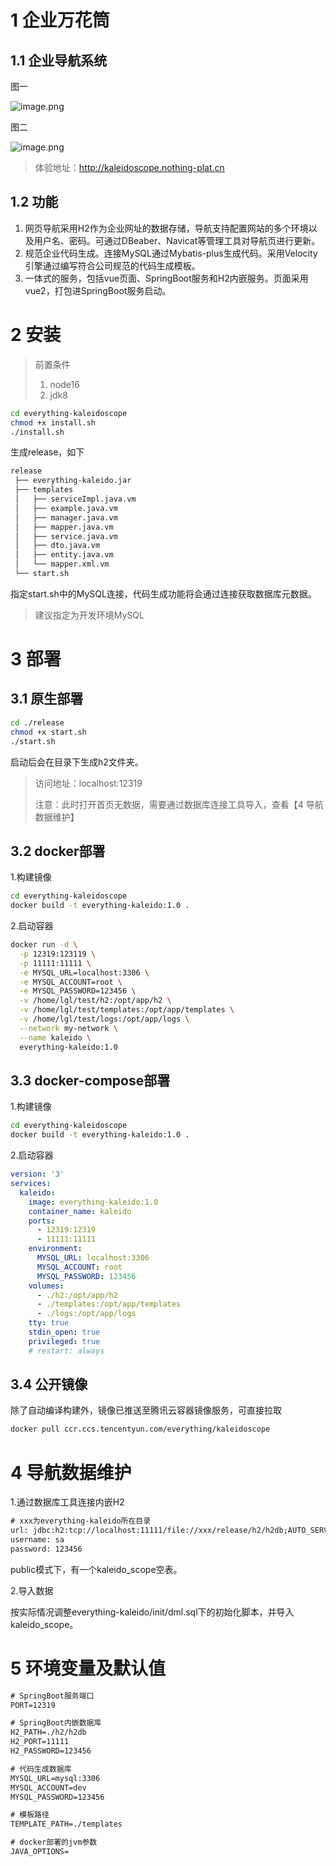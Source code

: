 # 1 企业万花筒

## 1.1 企业导航系统

图一

![image.png](./.md/image-2.png)

图二

![image.png](./.md/image-3.png)

> 体验地址：http://kaleidoscope.nothing-plat.cn

## 1.2 功能

1. 网页导航采用H2作为企业网址的数据存储，导航支持配置网站的多个环境以及用户名、密码。可通过DBeaber、Navicat等管理工具对导航页进行更新。
2. 规范企业代码生成。连接MySQL通过Mybatis-plus生成代码。采用Velocity引擎通过编写符合公司规范的代码生成模板。
3. 一体式的服务，包括vue页面、SpringBoot服务和H2内嵌服务。页面采用vue2，打包进SpringBoot服务启动。

# 2 安装

> 前置条件
> 1. node16
> 2. jdk8

```bash
cd everything-kaleidoscope
chmod +x install.sh
./install.sh
```

生成release，如下
```txt
release
 ├── everything-kaleido.jar
 ├── templates
 │   ├── serviceImpl.java.vm
 │   ├── example.java.vm
 │   ├── manager.java.vm
 │   ├── mapper.java.vm
 │   ├── service.java.vm
 │   ├── dto.java.vm
 │   ├── entity.java.vm
 │   └── mapper.xml.vm
 └── start.sh
```

指定start.sh中的MySQL连接，代码生成功能将会通过连接获取数据库元数据。

> 建议指定为开发环境MySQL

# 3 部署

## 3.1 原生部署

```bash
cd ./release
chmod +x start.sh
./start.sh
```

启动后会在目录下生成h2文件夹。

> 访问地址：localhost:12319
> 
> 注意：此时打开首页无数据，需要通过数据库连接工具导入，查看【4 导航数据维护】

## 3.2 docker部署

1.构建镜像
```bash
cd everything-kaleidoscope
docker build -t everything-kaleido:1.0 .
```

2.启动容器
```bash
docker run -d \
  -p 12319:123119 \
  -p 11111:11111 \
  -e MYSQL_URL=localhost:3306 \
  -e MYSQL_ACCOUNT=root \
  -e MYSQL_PASSWORD=123456 \
  -v /home/lgl/test/h2:/opt/app/h2 \
  -v /home/lgl/test/templates:/opt/app/templates \
  -v /home/lgl/test/logs:/opt/app/logs \
  --network my-network \
  --name kaleido \
  everything-kaleido:1.0
```

## 3.3 docker-compose部署

1.构建镜像
```bash
cd everything-kaleidoscope
docker build -t everything-kaleido:1.0 .
```

2.启动容器
```yaml
version: '3'
services:
  kaleido:
    image: everything-kaleido:1.0
    container_name: kaleido
    ports:
      - 12319:12319
      - 11111:11111
    environment:
      MYSQL_URL: localhost:3306
      MYSQL_ACCOUNT: root
      MYSQL_PASSWORD: 123456
    volumes:
      - ./h2:/opt/app/h2
      - ./templates:/opt/app/templates
      - ./logs:/opt/app/logs
    tty: true
    stdin_open: true
    privileged: true
    # restart: always
```

## 3.4 公开镜像

除了自动编译构建外，镜像已推送至腾讯云容器镜像服务，可直接拉取

```bash
docker pull ccr.ccs.tencentyun.com/everything/kaleidoscope
```

# 4 导航数据维护

1.通过数据库工具连接内嵌H2
```txt
# xxx为everything-kaleido所在目录
url: jdbc:h2:tcp://localhost:11111/file://xxx/release/h2/h2db;AUTO_SERVER=TRUE;AUTO_RECONNECT=TRUE;MODE=MySQL;DATABASE_TO_LOWER=TRUE
username: sa
password: 123456
```
public模式下，有一个kaleido_scope空表。

2.导入数据

按实际情况调整everything-kaleido/init/dml.sql下的初始化脚本，并导入kaleido_scope。

# 5 环境变量及默认值

```txt
# SpringBoot服务端口
PORT=12319

# SpringBoot内嵌数据库
H2_PATH=./h2/h2db
H2_PORT=11111
H2_PASSWORD=123456

# 代码生成数据库
MYSQL_URL=mysql:3306
MYSQL_ACCOUNT=dev
MYSQL_PASSWORD=123456

# 模板路径
TEMPLATE_PATH=./templates

# docker部署的jvm参数
JAVA_OPTIONS=
```

